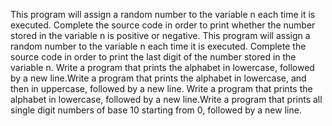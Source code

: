 This program will assign a random number to the variable n each time it is executed. Complete the source code in order to print whether the number stored in the variable n is positive or negative.
This program will assign a random number to the variable n each time it is executed. Complete the source code in order to print the last digit of the number stored in the variable n.
Write a program that prints the alphabet in lowercase, followed by a new line.Write a program that prints the alphabet in lowercase, and then in uppercase, followed by a new line.
Write a program that prints the alphabet in lowercase, followed by a new line.Write a program that prints all single digit numbers of base 10 starting from 0, followed by a new line.
